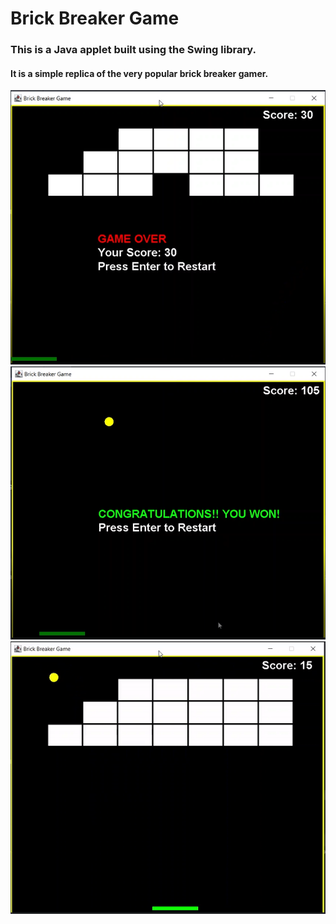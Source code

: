 # Brick Breaker Game

### This is a Java applet built using the Swing library.

#### It is a simple replica of the very popular brick breaker gamer.

![img_1.png](img_1.png) 
![img_2.png](img_2.png)
![ezgif.com-gif-maker.gif](ezgif.com-gif-maker.gif)